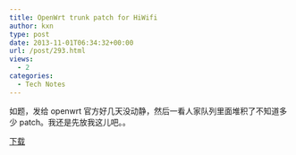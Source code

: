 ```yaml
---
title: OpenWrt trunk patch for HiWifi
author: kxn
type: post
date: 2013-11-01T06:34:32+00:00
url: /post/293.html
views:
  - 2
categories:
  - Tech Notes
---
```


如题，发给 openwrt 官方好几天没动静，然后一看人家队列里面堆积了不知道多少 patch。我还是先放我这儿吧。。

[下载][1]

[1]: http://blog.kangkang.org/uploads/hiwifi.patch "OpenWrt trunk patch for hiwifi"
